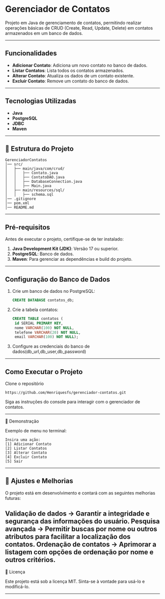 # Gerenciador de Contatos

Projeto em Java de gerenciamento de contatos, permitindo realizar operações básicas de CRUD (Create, Read, Update, Delete) em contatos armazenados em um banco de dados.

---

## Funcionalidades

- **Adicionar Contato**: Adiciona um novo contato no banco de dados.
- **Listar Contatos**: Lista todos os contatos armazenados.
- **Alterar Contato**: Atualiza os dados de um contato existente.
- **Excluir Contato**: Remove um contato do banco de dados.

---

## Tecnologias Utilizadas

- **Java**
- **PostgreSQL**
- **JDBC**
- **Maven**

---
## 📂 Estrutura do Projeto

```
GerenciadorContatos
│── src/
│   ├── main/java/com/crud/
│   │   ├── Contato.java          
│   │   ├── ContatoDAO.java      
│   │   ├── DatabaseConnection.java 
│   │   ├── Main.java             
│   ├── main/resources/sql/
│   │   ├── schema.sql            
│── .gitignore
│── pom.xml
│── README.md
```
---
## Pré-requisitos

Antes de executar o projeto, certifique-se de ter instalado:

1. **Java Development Kit (JDK)**: Versão 17 ou superior.
2. **PostgreSQL**: Banco de dados.
3. **Maven**: Para gerenciar as dependências e build do projeto.

---

## Configuração do Banco de Dados

1. Crie um banco de dados no PostgreSQL:
   ```sql
   CREATE DATABASE contatos_db;
2. Crie a tabela contatos:
   ```sql
   CREATE TABLE contatos (
    id SERIAL PRIMARY KEY,
    nome VARCHAR(100) NOT NULL,
    telefone VARCHAR(20) NOT NULL,
    email VARCHAR(100) NOT NULL);
3. Configure as credenciais do banco de dados(db_url,db_user,db_password)

---
## Como Executar o Projeto

Clone o repositório

```
https://github.com/Henriquesfs/gerenciador-contatos.git
```
Siga as instruções do console para interagir com o gerenciador de contatos.

---
📸 Demonstração

Exemplo de menu no terminal:

```
Insira uma ação:
[1] Adicionar Contato
[2] Listar Contatos
[3] Alterar Contato
[4] Excluir Contato
[5] Sair
```
---

## 🚀 Ajustes e Melhorias
O projeto está em desenvolvimento e contará com as seguintes melhorias futuras:

Validação de dados → Garantir a integridade e segurança das informações do usuário.
Pesquisa avançada → Permitir buscas por nome ou outros atributos para facilitar a localização dos contatos.
Ordenação de contatos → Aprimorar a listagem com opções de ordenação por nome e outros critérios.
---
📜 Licença

Este projeto está sob a licença MIT. Sinta-se à vontade para usá-lo e modificá-lo.

---


